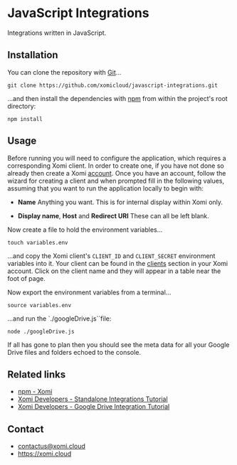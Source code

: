# JavaScript Integrations

Integrations written in JavaScript.

## Installation

You can clone the repository with [Git](https://git-scm.com/)...

    git clone https://github.com/xomicloud/javascript-integrations.git

...and then install the dependencies with [npm](https://www.npmjs.com/) from within the project's root directory:

    npm install

## Usage

Before running you will need to configure the application, which requires a corresponding Xomi client. In order to create one, if you have not done so already then create a Xomi [account](https://account.xomi.cloud/). Once you have an account, follow the wizard for creating a client and when prompted fill in the following values, assuming that you want to run the application locally to begin with:

* **Name** Anything you want. This is for internal display within Xomi only.

* **Display name**, **Host** and **Redirect URI** These can all be left blank.

Now create a file to hold the environment variables...

```
touch variables.env
```

...and copy the Xomi client's `CLIENT_ID` and `CLIENT_SECRET` environment variables into it. Your client can be found in the [clients](https://account.xomi.cloud/clients) section in your Xomi account. Click on the client name and they will appear in a table near the foot of page.

Now export the environment variables from a terminal...

```
source variables.env
```

...and run the `./googleDrive.js``file:

```
node ./googleDrive.js
```

If all has gone to plan then you should see the meta data for all your Google Drive files and folders echoed to the console.

## Related links

* [npm - Xomi](https://www.npmjs.com/package/@xomicloud/xomi)
* [Xomi Developers - Standalone Integrations Tutorial](https://developers.xomi.cloud/tutorial/standalone-integrations)
* [Xomi Developers - Google Drive Integration Tutorial](https://developers.xomi.cloud/tutorial/google-drive-integration)

## Contact

* contactus@xomi.cloud
* https://xomi.cloud
